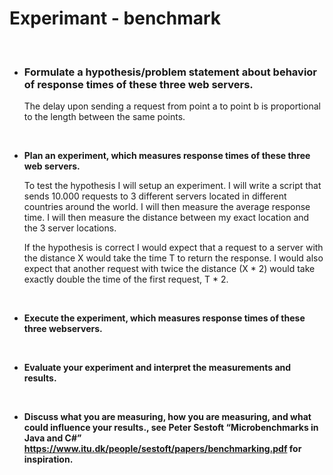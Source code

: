 # Experimant - benchmark

<br>

* ### __Formulate a hypothesis/problem statement about behavior of response times of these three web servers.__

  The delay upon sending a request from point a to point b is proportional to the length between the same points.
</br>

* __Plan an experiment, which measures response times of these three web servers.__

  To test the hypothesis I will setup an experiment. I will write a script that sends 10.000 requests to 3 different servers     located in different countries around the world. I will then measure the average response time. I will then measure the         distance between my exact location and the 3 server locations. 

  If the hypothesis is correct I would expect that a request to a server with the distance X would take the time T to return     the response. I would also expect that another request with twice the distance (X * 2) would take exactly double the time of   the first request, T * 2. 
</br>

* __Execute the experiment, which measures response times of these three webservers.__
  
  
</br>

* __Evaluate your experiment and interpret the measurements and results.__

  
</br>

* __Discuss what you are measuring, how you are measuring, and what could influence your results., see Peter Sestoft “Microbenchmarks in Java and C#” https://www.itu.dk/people/sestoft/papers/benchmarking.pdf for inspiration.__
